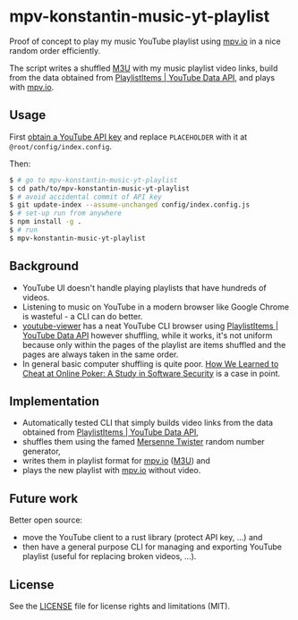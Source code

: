 # mpv-konstantin-music-yt-playlist

Proof of concept to play my music YouTube playlist using [mpv.io](https://mpv.io/) in a nice random order efficiently.

The script writes a shuffled [M3U](https://wikipedia.org/wiki/M3U) with my music playlist video links, build from the data obtained from [PlaylistItems | YouTube Data API](https://developers.google.com/youtube/v3/docs/playlistItems), and plays with [mpv.io](https://mpv.io/).

## Usage

First [obtain a YouTube API key](https://www.slickremix.com/docs/get-api-key-for-youtube/) and replace `PLACEHOLDER` with it at `@root/config/index.config`.

Then:

```bash
$ # go to mpv-konstantin-music-yt-playlist
$ cd path/to/mpv-konstantin-music-yt-playlist
$ # avoid accidental commit of API key
$ git update-index --assume-unchanged config/index.config.js 
$ # set-up run from anywhere
$ npm install -g .
$ # run
$ mpv-konstantin-music-yt-playlist
```

## Background

* YouTube UI doesn't handle playing playlists that have hundreds of videos.
* Listening to music on YouTube in a modern browser like Google Chrome is wasteful - a CLI can do better.
* [youtube-viewer](https://github.com/trizen/youtube-viewer) has a neat YouTube CLI browser using [PlaylistItems | YouTube Data API](https://developers.google.com/youtube/v3/docs/playlistItems) however shuffling, while it works, it's not uniform because only within the pages of the playlist are items shuffled and the pages are always taken in the same order.
* In general basic computer shuffling is quite poor. [How We Learned to Cheat at Online Poker: A Study in Software Security](https://www.developer.com/guides/how-we-learned-to-cheat-at-online-poker-a-study-in-software-security/) is a case in point.

## Implementation

* Automatically tested CLI that simply builds video links from the data obtained from [PlaylistItems | YouTube Data API](https://developers.google.com/youtube/v3/docs/playlistItems),
* shuffles them using the famed [Mersenne Twister](https://wikipedia.org/wiki/Mersenne_Twister) random number generator,
* writes them in playlist format for [mpv.io](https://mpv.io/) ([M3U](https://wikipedia.org/wiki/M3U)) and
* plays the new playlist with [mpv.io](https://mpv.io/) without video.

## Future work

Better open source:

* move the YouTube client to a rust library (protect API key, ...) and
* then have a general purpose CLI for managing and exporting YouTube playlist (useful for replacing broken videos, ...).

## License

See the [LICENSE](LICENSE.md) file for license rights and limitations (MIT).
